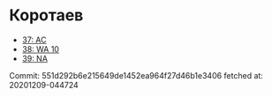 # Коротаев
- [37: AC](37.md)
- [38: WA 10](38.md)
- [39: NA](39.md)

Commit: 551d292b6e215649de1452ea964f27d46b1e3406
 fetched at: 20201209-044724
